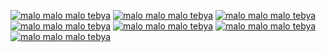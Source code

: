 [![malo malo malo tebya](https://media.tenor.com/52oY4flgryIAAAAj/happy-birthday.gif)](https://www.youtube.com/watch?v=yP8hoEWlMn0)
[![malo malo malo tebya](https://media.tenor.com/52oY4flgryIAAAAj/happy-birthday.gif)](https://www.youtube.com/watch?v=yP8hoEWlMn0)
[![malo malo malo tebya](https://media.tenor.com/52oY4flgryIAAAAj/happy-birthday.gif)](https://www.youtube.com/watch?v=yP8hoEWlMn0)
[![malo malo malo tebya](https://media.tenor.com/52oY4flgryIAAAAj/happy-birthday.gif)](https://www.youtube.com/watch?v=yP8hoEWlMn0)
[![malo malo malo tebya](https://media.tenor.com/52oY4flgryIAAAAj/happy-birthday.gif)](https://www.youtube.com/watch?v=yP8hoEWlMn0)
[![malo malo malo tebya](https://media.tenor.com/52oY4flgryIAAAAj/happy-birthday.gif)](https://www.youtube.com/watch?v=yP8hoEWlMn0)
[![malo malo malo tebya](https://media.tenor.com/52oY4flgryIAAAAj/happy-birthday.gif)](https://www.youtube.com/watch?v=yP8hoEWlMn0)
